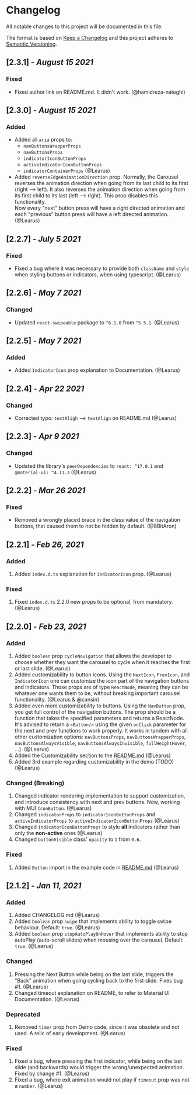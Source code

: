 # Changelog

All notable changes to this project will be documented in this file.

The format is based on [Keep a Changelog][Keep a Changelog] and this project adheres to [Semantic Versioning][Semantic Versioning].

## [2.3.1] - *August 15 2021*

### Fixed

- Fixed author link on README.md. It didn't work. (@hamidreza-nateghi)

## [2.3.0] - *August 15 2021*

### Added

- Added all `aria` props to:
  - `navButtonsWrapperProps`
  - `navButtonsProps`
  - `indicatorIconButtonProps`
  - `activeIndicatorIconButtonProps`
  - `indicatorContainerProps` (@Learus)
- Added `reverseEdgeAnimationDirection` prop. Normally, the Carousel reverses the animation direction when going from its last child to its first (right --> left). It also reverses the animation direction when going from its first child to its last (left --> right). This prop disables this functionality.  
Now every "next" button press will have a right directed animation and each "previous" button press will have a left directed animation. (@Learus)

## [2.2.7] - *July 5 2021*

### Fixed

- Fixed a bug where it was necessary to provide both `className` and `style` when styling buttons or indicators, when using typescript. (@Learus)

## [2.2.6] - *May 7 2021*

### Changed

- Updated `react-swipeable` package to `^6.1.0` from `^5.5.1`. (@Learus)

## [2.2.5] - *May 7 2021*

### Added

- Added `IndicatorIcon` prop explanation to Documentation. (@Learus)

## [2.2.4] - *Apr 22 2021*

### Changed

- Corrected typo: `textAligh` --> `textAlign` on README.md (@Learus)

## [2.2.3] - *Apr 9 2021*

### Changed

- Updated the library's `peerDependencies` to `react: ^17.0.1` and `@material-ui: ^4.11.3` (@Learus)

## [2.2.2] - *Mar 26 2021*

### Fixed

- Removed a wrongly placed brace in the class value of the navigation buttons, that caused them to not be hidden by default. (@8BitAron)

## [2.2.1] - *Feb 26, 2021*

### Added

1. Added `index.d.ts` explanation for `IndicatorIcon` prop. (@Learus)

### Fixed

1. Fixed `index.d.ts` 2.2.0 new props to be optional, from mandatory. (@Learus)

## [2.2.0] - *Feb 23, 2021*

### Added

1. Added `boolean` prop `cycleNavigation` that allows the developer to choose whether they want the carousel to cycle when it reaches the first or last slide. (@Learus)
2. Added customizability to button icons. Using the `NextIcon`, `PrevIcon`, and `IndicatorIcon` one can customize the icon part of the navigation buttons and indicators. Those props are of type `ReactNode`, meaning they can be whatever one wants them to be, without breaking important carousel functionality. (@Learus & @cansin)
3. Added even more customizability to buttons. Using the `NavButton` prop, you get full control of the navigation buttons. The prop should be a function that takes the specified parameters and returns a ReactNode. It's advised to return a `<Button/>` using the given `onClick` parameter for the next and prev functions to work properly. It works in tandem with all other customization options: `navButtonsProps`, `navButtonsWrapperProps`, `navButtonsAlwaysVisible`, `navButtonsAlwaysInvisible`, `fullHeightHover`, ...). (@Learus)
4. Added the Customizability section to the [README.md](README.md) (@Learus)
5. Added 3rd example regarding customizability in the demo (TODO) (@Learus)

### Changed (Breaking)

1. Changed indicator rendering implementation to support customization, and introduce consistency with next and prev buttons. Now, working with MUI `IconButton`. (@Learus)
2. Changed `indicatorProps` to `indicatorIconButtonProps` and `activeIndicatorProps` to `activeIndicatorIconButtonProps` (@Learus)
3. Changed `indicatorIconButtonProps` to style **all** indicators rather than only the **non-active** ones (@Learus)
4. Changed `buttonVisible` class' `opacity` to `1` from `0.6`.

### Fixed

1. Added `Button` import in the example code in [README.md](README.md) (@Learus)

## [2.1.2] - *Jan 11, 2021*

### Added

1. Added CHANGELOG.md (@Learus)
2. Added `boolean` prop `swipe` that implements ability to toggle swipe behaviour. Default: `true`. (@Learus)
3. Added `boolean` prop `stopAutoPlayOnHover` that implements ability to stop autoPlay (auto-scroll slides) when mousing over the carousel. Default: `true`. (@Learus)

### Changed

1. Pressing the Next Button while being on the last slide, triggers the "Back" animation when going cycling back to the first slide. Fixes bug #1. (@Learus)
2. Changed timeout explanation on README, to refer to Material UI Documentation. (@Learus)

### Deprecated

1. Removed `timer` prop from Demo code, since it was obsolete and not used. A relic of early development. (@Learus)

### Fixed

1. Fixed a bug, where pressing the first indicator, while being on the last slide (and backwards) would trigger the wrong/unexpected animation. Fixed by change #1. (@Learus)
2. Fixed a bug, where exit animation would not play if `timeout` prop was not a `number`. (@Learus)

<!-- Links -->
[Keep a Changelog]: https://keepachangelog.com/
[Semantic Versioning]: https://semver.org/

<!-- Versions -->
[0.0.2]: https://github.com/Author/Repository/compare/v0.0.1..v0.0.2
[0.0.1]: https://github.com/Author/Repository/releases/v0.0.1

